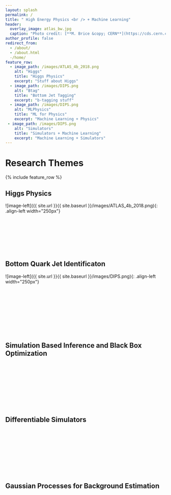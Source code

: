 ```yaml
---
layout: splash
permalink: /
title: " High Energy Physics <br /> + Machine Learning"
header:
  overlay_image: atlas_bw.jpg
  caption: "Photo credit: [**M. Brice &copy; CERN**](https://cds.cern.ch/record/910380)"
author_profile: false
redirect_from: 
  - /about/
  - /about.html
  -/home/
feature_row:
  - image_path: /images/ATLAS_4b_2018.png
    alt: "Higgs"
    title: "Higgs Physics"
    excerpt: "Stuff about Higgs"
  - image_path: /images/DIPS.png
    alt: "Btag"
    title: "Bottom Jet Tagging"
    excerpt: "b-tagging stuff"
  - image_path: /images/DIPS.png
    alt: "MLPhysics"
    title: "ML for Physics"
    excerpt: "Machine Learning + Physics"
 - image_path: /images/DIPS.png
    alt: "Simulators"
    title: "Simulators + Machine Learning"
    excerpt: "Machine Learning + Simulators"
---
```

        


# Research Themes

{% include feature_row %}


## Higgs Physics

![image-left]({{ site.url }}{{ site.baseurl }}/images/ATLAS_4b_2018.png){: .align-left width="250px"}

<br />
<br />
<br />
<br />
<br />
<br />

## Bottom Quark Jet Identificaton

![image-left]({{ site.url }}{{ site.baseurl }}/images/DIPS.png){: .align-left width="250px"}


<br />
<br />
<br />
<br />
<br />
<br />
<br />
<br />

## Simulation Based Inference and Black Box Optimization


<br />
<br />
<br />
<br />
<br />
<br />
<br />
<br />


## Differentiable Simulators


<br />
<br />
<br />
<br />
<br />
<br />
<br />
<br />


## Gaussian Processes for Background Estimation


<br />
<br />
<br />
<br />
<br />
<br />
<br />
<br />
